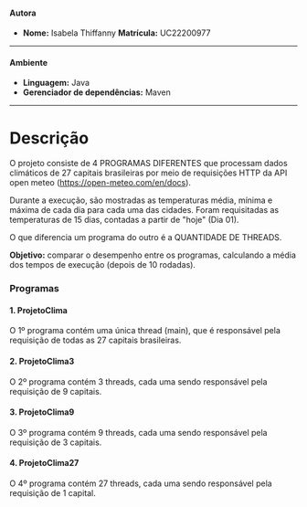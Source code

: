 #### Autora

- **Nome:** Isabela Thiffanny **Matrícula:** UC22200977

---
#### Ambiente

- **Linguagem:** Java
- **Gerenciador de dependências:** Maven

---
# Descrição

O projeto consiste de 4 PROGRAMAS DIFERENTES que processam dados climáticos de 27 capitais brasileiras por meio de requisições HTTP da API open meteo (https://open-meteo.com/en/docs).

Durante a execução, são mostradas as temperaturas média, mínima e máxima de cada dia para cada uma das cidades.
Foram requisitadas as temperaturas de 15 dias, contadas a partir de "hoje" (Dia 01).

O que diferencia um programa do outro é a QUANTIDADE DE THREADS.

**Objetivo:** comparar o desempenho entre os programas, calculando a média dos tempos de execução (depois de 10 rodadas).

### Programas

#### 1. ProjetoClima

O 1º programa contém uma única thread (main), que é responsável pela requisição de todas as 27 capitais brasileiras.

#### 2. ProjetoClima3

O 2º programa contém 3 threads, cada uma sendo responsável pela requisição de 9 capitais.

#### 3. ProjetoClima9

O 3º programa contém 9 threads, cada uma sendo responsável pela requisição de 3 capitais.

#### 4. ProjetoClima27

O 4º programa contém 27 threads, cada uma sendo responsável pela requisição de 1 capital.
